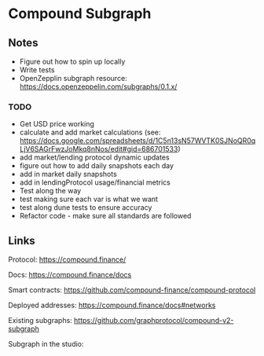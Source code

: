 # Compound Subgraph

## Notes

- Figure out how to spin up locally
- Write tests
- OpenZepplin subgraph resource: https://docs.openzeppelin.com/subgraphs/0.1.x/

### TODO

- Get USD price working
- calculate and add market calculations (see: https://docs.google.com/spreadsheets/d/1C5n13sN57WVTK0SJNoQR0qLjV6SAGrFwzJoMkq8nNos/edit#gid=686701533)
- add market/lending protocol dynamic updates
- figure out how to add daily snapshots each day
- add in market daily snapshots
- add in lendingProtocol usage/financial metrics
- Test along the way
- test making sure each var is what we want
- test along dune tests to ensure accuracy
- Refactor code - make sure all standards are followed

## Links

Protocol: https://compound.finance/

Docs: https://compound.finance/docs

Smart contracts: https://github.com/compound-finance/compound-protocol

Deployed addresses: https://compound.finance/docs#networks

Existing subgraphs: https://github.com/graphprotocol/compound-v2-subgraph

Subgraph in the studio:
